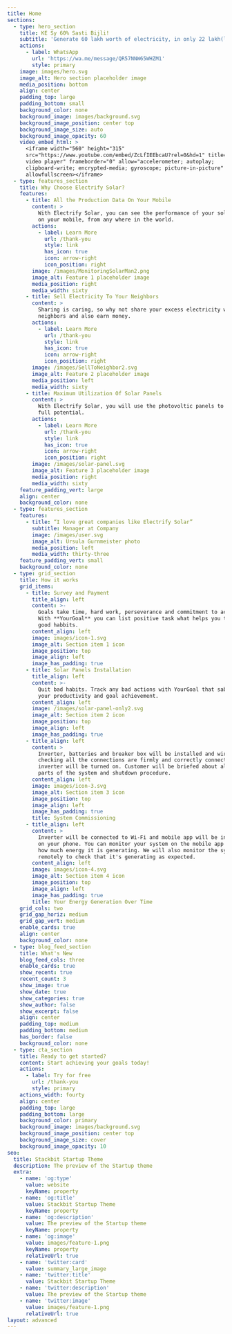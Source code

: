 ```yaml
---
title: Home
sections:
  - type: hero_section
    title: KE Sy 60% Sasti Bijli!
    subtitle: 'Generate 60 lakh worth of electricity, in only 22 lakh(lifetime cost)'
    actions:
      - label: WhatsApp
        url: 'https://wa.me/message/QR57NNW65WHZM1'
        style: primary
    image: images/hero.svg
    image_alt: Hero section placeholder image
    media_position: bottom
    align: center
    padding_top: large
    padding_bottom: small
    background_color: none
    background_image: images/background.svg
    background_image_position: center top
    background_image_size: auto
    background_image_opacity: 60
    video_embed_html: >
      <iframe width="560" height="315"
      src="https://www.youtube.com/embed/ZcLfIEEbcaU?rel=0&hd=1" title="YouTube
      video player" frameborder="0" allow="accelerometer; autoplay;
      clipboard-write; encrypted-media; gyroscope; picture-in-picture"
      allowfullscreen></iframe>
  - type: features_section
    title: Why Choose Electrify Solar?
    features:
      - title: All the Production Data On Your Mobile
        content: >
          With Electrify Solar, you can see the performance of your solar system
          on your mobile, from any where in the world.
        actions:
          - label: Learn More
            url: /thank-you
            style: link
            has_icon: true
            icon: arrow-right
            icon_position: right
        image: /images/MonitoringSolarMan2.png
        image_alt: Feature 1 placeholder image
        media_position: right
        media_width: sixty
      - title: Sell Electricity To Your Neighbors
        content: >
          Sharing is caring, so why not share your excess electricity with your
          neighbors and also earn money.
        actions:
          - label: Learn More
            url: /thank-you
            style: link
            has_icon: true
            icon: arrow-right
            icon_position: right
        image: /images/SellToNeighbor2.svg
        image_alt: Feature 2 placeholder image
        media_position: left
        media_width: sixty
      - title: Maximum Utilization Of Solar Panels
        content: >
          With Electrify Solar, you will use the photovoltic panels to their
          full potential.
        actions:
          - label: Learn More
            url: /thank-you
            style: link
            has_icon: true
            icon: arrow-right
            icon_position: right
        image: /images/solar-panel.svg
        image_alt: Feature 3 placeholder image
        media_position: right
        media_width: sixty
    feature_padding_vert: large
    align: center
    background_color: none
  - type: features_section
    features:
      - title: “I love great companies like Electrify Solar”
        subtitle: Manager at Company
        image: /images/user.svg
        image_alt: Ursula Gurnmeister photo
        media_position: left
        media_width: thirty-three
    feature_padding_vert: small
    background_color: none
  - type: grid_section
    title: How it works
    grid_items:
      - title: Survey and Payment
        title_align: left
        content: >-
          Goals take time, hard work, perseverance and commitment to achieve it.
          With **YourGoal** you can list positive task what helps you to create
          good habbits.
        content_align: left
        image: images/icon-1.svg
        image_alt: Section item 1 icon
        image_position: top
        image_align: left
        image_has_padding: true
      - title: Solar Panels Installation
        title_align: left
        content: >-
          Quit bad habits. Track any bad actions with YourGoal that sabotage
          your productivity and goal achievement.
        content_align: left
        image: /images/solar-panel-only2.svg
        image_alt: Section item 2 icon
        image_position: top
        image_align: left
        image_has_padding: true
      - title_align: left
        content: >
          Inverter, batteries and breaker box will be installed and wired. After
          checking all the connections are firmly and correctly connected,
          inverter will be turned on. Customer will be briefed about all the
          parts of the system and shutdown procedure. 
        content_align: left
        image: images/icon-3.svg
        image_alt: Section item 3 icon
        image_position: top
        image_align: left
        image_has_padding: true
        title: System Commissioning
      - title_align: left
        content: >
          Inverter will be connected to Wi-Fi and mobile app will be installed
          on your phone. You can monitor your system on the mobile app to see
          how much energy it is generating. We will also monitor the system
          remotely to check that it's generating as expected. 
        content_align: left
        image: images/icon-4.svg
        image_alt: Section item 4 icon
        image_position: top
        image_align: left
        image_has_padding: true
        title: Your Energy Generation Over Time
    grid_cols: two
    grid_gap_horiz: medium
    grid_gap_vert: medium
    enable_cards: true
    align: center
    background_color: none
  - type: blog_feed_section
    title: What's New
    blog_feed_cols: three
    enable_cards: true
    show_recent: true
    recent_count: 3
    show_image: true
    show_date: true
    show_categories: true
    show_author: false
    show_excerpt: false
    align: center
    padding_top: medium
    padding_bottom: medium
    has_border: false
    background_color: none
  - type: cta_section
    title: Ready to get started?
    content: Start achieving your goals today!
    actions:
      - label: Try for free
        url: /thank-you
        style: primary
    actions_width: fourty
    align: center
    padding_top: large
    padding_bottom: large
    background_color: primary
    background_image: images/background.svg
    background_image_position: center top
    background_image_size: cover
    background_image_opacity: 10
seo:
  title: Stackbit Startup Theme
  description: The preview of the Startup theme
  extra:
    - name: 'og:type'
      value: website
      keyName: property
    - name: 'og:title'
      value: Stackbit Startup Theme
      keyName: property
    - name: 'og:description'
      value: The preview of the Startup theme
      keyName: property
    - name: 'og:image'
      value: images/feature-1.png
      keyName: property
      relativeUrl: true
    - name: 'twitter:card'
      value: summary_large_image
    - name: 'twitter:title'
      value: Stackbit Startup Theme
    - name: 'twitter:description'
      value: The preview of the Startup theme
    - name: 'twitter:image'
      value: images/feature-1.png
      relativeUrl: true
layout: advanced
---
```

